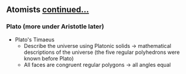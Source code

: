 ## Atomists [continued...](NEWTN%2010-16-23%20Lecture%2020.md)

### Plato (more under Aristotle later)
- Plato's Timaeus
	- Describe the universe using Platonic solids → mathematical descriptions of the universe (the five regular polyhedrons were known before Plato)
	- All faces are congruent regular polygons → all angles equal

